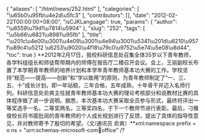 {
    "aliases": [
        "/html/news/252.html"
    ],
    "categories": [
        "\u65b0\u95fb\u4e2d\u5fc3"
    ],
    "contributors": [],
    "date": "2012-02-22T00:00:00+08:00",
    "isCJKLanguage": true,
    "params": {
        "author": "\u6559\u79d1\u7814\u5904"
    },
    "slug": "252",
    "tags": [
        "\u5b66\u6821\u8981\u95fb"
    ],
    "title": "\u201c\u4e00\u3001\u4e09\u3001\u4e94\u3001\u5341\u201d\u6210\u957f\u89c4\u5212 \u6253\u9020\u4f18\u79c0\u9752\u5e74\u5e08\u8d44",
    "toc": true
}
**2012年2月17日，我校科研信息处召集全体35岁以下青年教师，各学科组组长和师徒帮带期内的师傅在报告厅二楼召开会议。会上，王丽副校长布置了本学期青年教师的培养计划和本学年青年教师基本功大赛的工作。学校坚持“规范——提高——创新”和“学以致用”的原则，为青年教师制定了“一、三、五、十”成长计划。即一年站稳，三年合格，五年成熟，十年骨干并迈入名师行列。科研信息处俞爽主任就青年教师基本功大赛的理论考核部分和说教材比赛的具体程序做了进一步说明。据悉，本次基本功大赛采取全员参与形式，最终将评出一等奖选手一名，二等奖两名，三等奖四名，于下一个教师节进行表彰。最后，刁雅俊校长将书面批阅的青年教师的个人成长规划进行了反馈，提出了具体的指导性意见，并对教师寄予了殷切的希望。（文/通讯员 俞爽）**xml:namespace prefix = o ns = "urn:schemas-microsoft-com:office:office" /?

